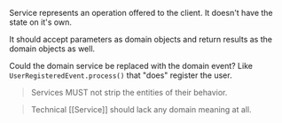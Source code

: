 Service represents an operation offered to the client. It doesn't have the state on it's own. 

It should accept parameters as domain objects and return results as the domain objects as well.

Could the domain service be replaced with the domain event? Like `UserRegisteredEvent.process()` that "does" register the user.


> Services MUST not strip the entities of their behavior.

> Technical [[Service]] should lack any domain meaning at all.
